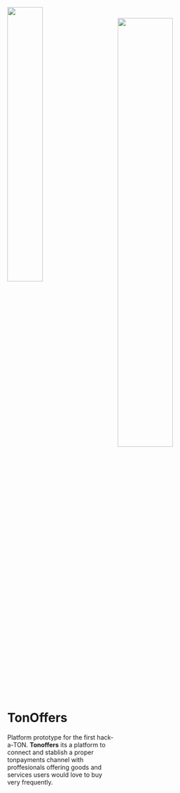 <p id="readme"><a href="https://tonoffers.netlify.app/"><img width="40%" src="./favicon.ico"/></a><img width="50%" align="right" vspace="25" src="./assets/AnimationInspect.gif"/></p>

# TonOffers
 Platform prototype for the first hack-a-TON. **Tonoffers** its a platform to connect and stablish a proper tonpayments channel with proffesionals offering goods and services users would love to buy very frequently.